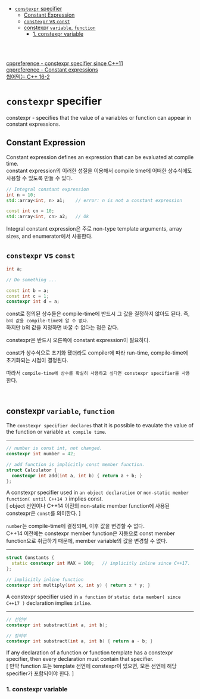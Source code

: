 - [`constexpr` specifier](#constexpr-specifier)
  - [Constant Expression](#constant-expression)
  - [`constexpr` vs `const`](#constexpr-vs-const)
  - [constexpr `variable`, `function`](#constexpr-variable-function)
    - [1. constexpr variable](#1-constexpr-variable)

<br><br>

[cppreference - constexpr specifier since C++11](https://en.cppreference.com/w/cpp/language/constexpr)   
[cppreference - Constant expressions](https://en.cppreference.com/w/cpp/language/constant_expression)   
[씹어먹는 C++ 16-2 ](https://modoocode.com/293)   

# `constexpr` specifier
constexpr - specifies that the value of a variables or function can appear in constant expressions.   

## Constant Expression
Constant expression defines an expression that can be evaluated at compile time.   
constant expression의 이러한 성질을 이용해서 compile time에 어떠한 상수식에도 사용할 수 있도록 만들 수 있다.   
```cpp
// Integral constant expression
int n = 10;
std::array<int, n> a1;    // error: n is not a constant expression

const int cn = 10;
std::array<int, cn> a2;   // Ok
```
Integral constant expression은 주로 non-type template arguments, array sizes, and enumerator에서 사용한다.   

## `constexpr` vs `const`
```CPP
int a;

// Do something ...

const int b = a;
const int c = 1;
constexpr int d = a;
```
const로 정의된 상수들은 compile-time에 반드시 그 값을 결정하지 않아도 된다. 즉, `b의 값을 compile-time에 알 수 없다`.   
하지만 b의 값을 지정하면 바꿀 수 없다는 점은 같다.   

constexpr은 반드시 오른쪽에 constant expression이 필요하다.   

const가 상수식으로 초기화 됐더라도 compiler에 따라 run-time, compile-time에 초기화되는 시점이 결정된다.   

따라서 `compile-time에 상수를 확실히 사용하고 싶다면 constexpr specifier을 사용`한다.   

<br>

## constexpr `variable`, `function`
The `constexpr specifier declares` that it is possible to evaulate the value of the function or variable `at compile time`.   

<hr>

```cpp
// number is const int, not changed.
constexpr int number = 42;

// add function is implicitly const member function.
struct Calculator {
  constexpr int add(int a, int b) { return a + b; }
};
```
A constexpr specifier used in `an object declaration` or `non-static member function( until C++14 )` implies const.   
[ object 선언이나 C++14 이전의 non-static member function에 사용된 constexpr은 `const`를 의미한다. ]   

`number`는 compile-time에 결정되며, 이후 값을 변경할 수 없다.   
C++14 이전에는 constexpr member function은 자동으로 const member function으로 취급하기 때문에, member variable의 값을 변경할 수 없다.   

<hr>

```cpp
struct Constants {
  static constexpr int MAX = 100;   // implicitly inline since C++17.
};

// implicitly inline function
constexpr int multiply(int x, int y) { return x * y; }
```
A constexpr specifier used in `a function` or `static data member( since C++17 )` declaration implies `inline`.   

<hr>

```cpp
// 선언부
constexpr int substract(int a, int b);

// 정의부
constexpr int substract(int a, int b) { return a - b; }
```
If any declaration of a function or function template has a constexpr specifier, then every declaration must contain that specifier.   
[ 만약 function 또는 template 선언에 constexpr이 있으면, 모든 선언에 해당 specifier가 포함되어야 한다. ]   

### 1. constexpr variable
